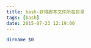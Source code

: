 ```yaml
---
title: bash-获得脚本文件所在目录
tags: [bash]
date: 2015-07-23 12:19:00
---
```


```bash
dirname $0
```

